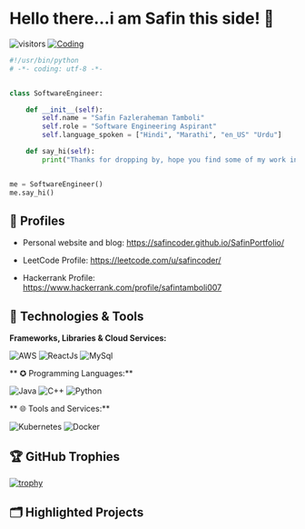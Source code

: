 # Hello there...i am Safin this side! 👋

![visitors](https://visitor-badge.laobi.icu/badge?page_id=kd2-safin-83512.kd2-safin-83512)
[![Coding](https://badges.frapsoft.com/os/v1/open-source.svg?v=102)](https://github.com/ellerbrock/open-source-badge/)

```python
#!/usr/bin/python
# -*- coding: utf-8 -*-


class SoftwareEngineer:

    def __init__(self):
        self.name = "Safin Fazleraheman Tamboli"
        self.role = "Software Engineering Aspirant"
        self.language_spoken = ["Hindi", "Marathi", "en_US" "Urdu"]

    def say_hi(self):
        print("Thanks for dropping by, hope you find some of my work interesting.")


me = SoftwareEngineer()
me.say_hi()
```

## 📝 Profiles

- Personal website and blog: https://safincoder.github.io/SafinPortfolio/

- LeetCode Profile: https://leetcode.com/u/safincoder/

- Hackerrank Profile: https://www.hackerrank.com/profile/safintamboli007


## 🔧 Technologies & Tools

**Frameworks, Libraries & Cloud Services:**

![AWS](https://img.shields.io/badge/Cloud-AWS-informational?style=flat&logo=amazon-aws&logoColor=white&color=6aa6f8)
![ReactJs](https://img.shields.io/badge/Frame_work-ReactJs-work)
![MySql](https://img.shields.io/badge/Database-DynamoDB-informational?style=flat&logo=amazon-dynamodb&logoColor=white&color=6aa6f8)

** ✪  Programming Languages:**

![Java](https://img.shields.io/badge/Code-Java-informational?style=flat&logo=java&logoColor=white&color=6aa6f8)
![C++](https://img.shields.io/badge/C%2B%2B%20-c)
![Python](https://img.shields.io/badge/Code-Python-informational?style=flat&logo=python&logoColor=white&color=6aa6f8)


** 🌐 Tools and Services:**

![Kubernetes](https://img.shields.io/badge/Tools-Kubernetes-informational?style=flat&logo=kubernetes&logoColor=white&color=6aa6f8)
![Docker](https://img.shields.io/badge/Tools-Docker-informational?style=flat&logo=docker&logoColor=white&color=6aa6f8)

<!-- ## &#x1f4c8; GitHub Stats

<a href="https://github.com/kd2-safin-83512">
  <img align="center" src="https://github-readme-stats.vercel.app/api/top-langs/?username=zhenye-na&hide=c%2B%2B,c,matlab,assembly&title_color=6aa6f8&text_color=8a919a&icon_color=6aa6f8&bg_color=22272e" alt="Zhenye's GitHub Stats" />
</a>

<a href="https://github.com/kd2-safin-83512">
  <img align="center" src="https://github-readme-stats.vercel.app/api?username=zhenye-na&show_icons=true&line_height=27&count_private=true&title_color=6aa6f8&text_color=8a919a&icon_color=6aa6f8&bg_color=22272e" alt="Zhenye's GitHub Stats" />
</a> -->

## 🏆 GitHub Trophies

[![trophy](https://github-profile-trophy.vercel.app/?username=zhenye-na&theme=nord&column=7)](https://github.com/ryo-ma/github-profile-trophy)

## 🗂️ Highlighted Projects

